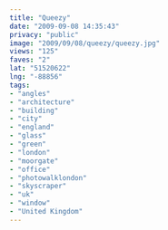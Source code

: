 ```yaml
---
title: "Queezy"
date: "2009-09-08 14:35:43"
privacy: "public"
image: "2009/09/08/queezy/queezy.jpg"
views: "125"
faves: "2"
lat: "51520622"
lng: "-88856"
tags:
- "angles"
- "architecture"
- "building"
- "city"
- "england"
- "glass"
- "green"
- "london"
- "moorgate"
- "office"
- "photowalklondon"
- "skyscraper"
- "uk"
- "window"
- "United Kingdom"
---
```

<a href="/photos/2009/09/08/queezy" rel="nofollow"></a>
